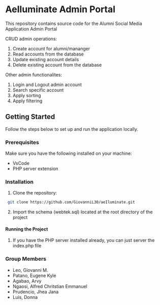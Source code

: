 # AeIluminate Admin Portal

This repository contains source code for the Alumni Social Media Application Admin Portal

CRUD admin operations:
1. Create account for alumni/mananger
2. Read accounts from the database
3. Update existing account details
4. Delete existing account from the database

Other admin functionalites:
1. Login and Logout admin account
2. Search specific account
3. Apply sorting
4. Apply filtering

## Getting Started

Follow the steps below to set up and run the application locally.

### Prerequisites

Make sure you have the following installed on your machine:

- VsCode
- PHP server extension

### Installation

1. Clone the repository:

  ```bash
   git clone https://github.com/GiovanniL30/aeIluminate.git
 ```
2. Import the schema (webtek.sql) located at the root directory of the project

#### Running the Project

1. If you have the PHP server installed already, you can just server the index.php file

### Group Members

- Leo, Giovanni M.
- Patano, Eugene Kyle
- Agabao, Arvy
- Ngaosi, Alfred Chritstian Emmanuel
- Prudencio, Jhea Jana
- Luis, Donna
